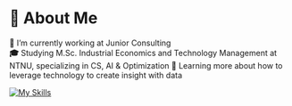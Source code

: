 # 🚀 About Me
**🔭** I’m currently working at Junior Consulting<br>
**🎓** Studying M.Sc. Industrial Economics and Technology Management at NTNU, specializing in CS, AI & Optimization 
**🌱** Learning more about how to leverage technology to create insight with data

[![My Skills](https://skillicons.dev/icons?i=py,pytorch,tensorflow,java,html,js,react,sqlite,r,aws,azure)](https://skillicons.dev)


